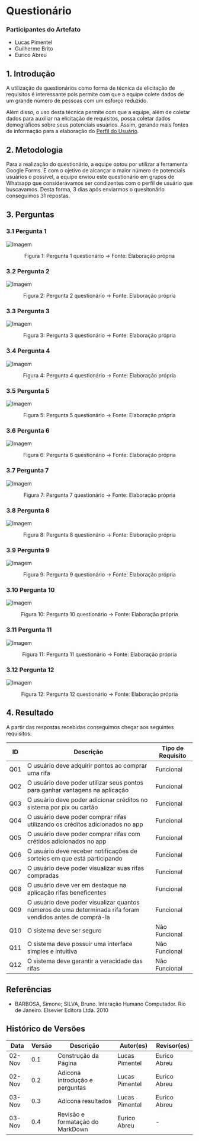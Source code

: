 # Questionário

### Participantes do Artefato

- Lucas Pimentel
- Guilherme Brito
- Eurico Abreu

## 1. Introdução

A utilização de questionários como forma de técnica de elicitação de requisitos é interessante pois permite com que a equipe colete dados de um grande número de pessoas com um esforço reduzido.

Além disso, o uso desta técnica permite com que a equipe, além de coletar dados para auxiliar na elicitação de requisitos, possa coletar dados demográficos sobre seus potenciais usuários. Assim, gerando mais fontes de informação para a elaboração do [Perfil do Usuário](Base/personas-perfilUsuario.md).

## 2. Metodologia

Para a realização do questionário, a equipe optou por utilizar a ferramenta Google Forms. E com o ojetivo de alcançar o maior número de potenciais usuários o possível, a equipe enviou este questionário em grupos de Whatsapp que considerávamos ser condizentes com o perfil de usuário que buscavamos. Desta forma, 3 dias após enviarmos o quesitonário conseguimos 31 repostas.

## 3. Perguntas

### 3.1 Pergunta 1

![Imagem](../../assets/questinario/e-rifas_Pergunta1.png)

<center>

Figura 1: Pergunta 1 questionário -> Fonte: Elaboração própria

</center>

### 3.2 Pergunta 2

![Imagem](../../assets/questinario/e-rifas_Pergunta2.png)

<center>

Figura 2: Pergunta 2 questionário -> Fonte: Elaboração própria

</center>

### 3.3 Pergunta 3

![Imagem](../../assets/questinario/e-rifas_Pergunta3.png)

<center>

Figura 3: Pergunta 3 questionário -> Fonte: Elaboração própria

</center>

### 3.4 Pergunta 4

![Imagem](../../assets/questinario/e-rifas_Pergunta4.png)

<center>

Figura 4: Pergunta 4 questionário -> Fonte: Elaboração própria

</center>

### 3.5 Pergunta 5

![Imagem](../../assets/questinario/e-rifas_Pergunta5.png)

<center>

Figura 5: Pergunta 5 questionário -> Fonte: Elaboração própria

</center>

### 3.6 Pergunta 6

![Imagem](../../assets/questinario/e-rifas_Pergunta6.png)

<center>

Figura 6: Pergunta 6 questionário -> Fonte: Elaboração própria

</center>

### 3.7 Pergunta 7

![Imagem](../../assets/questinario/e-rifas_Pergunta7.png)

<center>

Figura 7: Pergunta 7 questionário -> Fonte: Elaboração própria

</center>

### 3.8 Pergunta 8

![Imagem](../../assets/questinario/e-rifas_Pergunta8.png)

<center>

Figura 8: Pergunta 8 questionário -> Fonte: Elaboração própria

</center>

### 3.9 Pergunta 9

![Imagem](../../assets/questinario/e-rifas_Pergunta9.png)

<center>

Figura 9: Pergunta 9 questionário -> Fonte: Elaboração própria

</center>

### 3.10 Pergunta 10

![Imagem](../../assets/questinario/e-rifas_Pergunta10.png)

<center>

Figura 10: Pergunta 10 questionário -> Fonte: Elaboração própria

</center>

### 3.11 Pergunta 11

![Imagem](../../assets/questinario/e-rifas_Pergunta11.png)

<center>

Figura 11: Pergunta 11 questionário -> Fonte: Elaboração própria

</center>

### 3.12 Pergunta 12

![Imagem](../../assets/questinario/e-rifas_Pergunta12.png)

<center>

Figura 12: Pergunta 12 questionário -> Fonte: Elaboração própria

</center>

## 4. Resultado

A partir das respostas recebidas conseguimos chegar aos seguintes requisitos:

| ID  | Descrição                                                                                                 | Tipo de Requisito |
| --- | --------------------------------------------------------------------------------------------------------- | ----------------- |
| Q01 | O usuário deve adquirir pontos ao comprar uma rifa                                                        | Funcional         |
| Q02 | O usuário deve poder utilizar seus pontos para ganhar vantagens na aplicação                              | Funcional         |
| Q03 | O usuário deve poder adicionar créditos no sistema por pix ou cartão                                      | Funcional         |
| Q04 | O usuário deve poder comprar rifas utilizando os créditos adicionados no app                              | Funcional         |
| Q05 | O usuário deve poder comprar rifas com crétidos adicionados no app                                        | Funcional         |
| Q06 | O usuário deve receber notificações de sorteios em que está participando                                  | Funcional         |
| Q07 | O usuário deve poder visualizar suas rifas compradas                                                      | Funcional         |
| Q08 | O usuário deve ver em destaque na aplicação rifas beneficentes                                            | Funcional         |
| Q09 | O usuário deve poder visualizar quantos números de uma determinada rifa foram vendidos antes de comprá-la | Funcional         |
| Q10 | O sistema deve ser seguro                                                                                 | Não Funcional     |
| Q11 | O sistema deve possuir uma interface simples e intuitiva                                                  | Não Funcional     |
| Q12 | O sistema deve garantir a veracidade das rifas                                                            | Não Funcional     |

## Referências

- BARBOSA, Simone; SILVA, Bruno. Interação Humano Computador. Rio de Janeiro. Elsevier Editora Ltda. 2010

## Histórico de Versões

| Data   | Versão | Descrição                        | Autor(es)      | Revisor(es)  |
| ------ | ------ | -------------------------------- | -------------- | ------------ |
| 02-Nov | 0.1    | Construção da Página             | Lucas Pimentel | Eurico Abreu |
| 02-Nov | 0.2    | Adicona introdução e perguntas   | Lucas Pimentel | Eurico Abreu |
| 03-Nov | 0.3    | Adicona resultados               | Lucas Pimentel | Eurico Abreu |
| 03-Nov | 0.4    | Revisão e formatação do MarkDown | Eurico Abreu   | -            |
